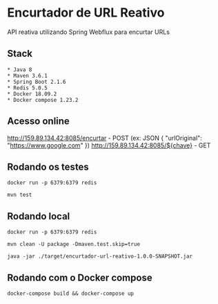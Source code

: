 # Encurtador de URL Reativo

API reativa utilizando Spring Webflux para encurtar URLs

## Stack
	* Java 8
	* Maven 3.6.1
	* Spring Boot 2.1.6
	* Redis 5.0.5
	* Docker 18.09.2
	* Docker compose 1.23.2
	
## Acesso online 

http://159.89.134.42:8085/encurtar - POST (ex: JSON { "urlOriginal": "https://www.google.com" })
http://159.89.134.42:8085/${chave} - GET

## Rodando os testes

```docker run -p 6379:6379 redis```

```mvn test``` 

## Rodando local

```docker run -p 6379:6379 redis```

```mvn clean -U package -Dmaven.test.skip=true```

```java -jar ./target/encurtador-url-reativo-1.0.0-SNAPSHOT.jar```

## Rodando com o Docker compose

```docker-compose build && docker-compose up```